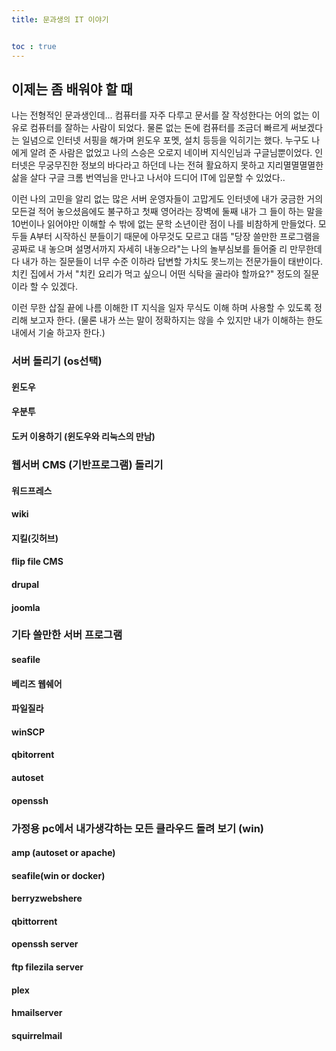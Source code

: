 ```yaml
---
title: 문과생의 IT 이야기


toc : true
---
```


## 이제는 좀 배워야 할 때

  나는 전형적인 문과생인데... 컴퓨터를 자주 다루고 문서를 잘 작성한다는 어의 없는 이유로 컴퓨터를 잘하는 사람이 되었다. 물론 없는 돈에 컴퓨터를 조금더 빠르게 써보겠다는 일념으로 인터넷 서핑을 해가며 윈도우 포멧, 설치 등등을 익히기는 했다. 누구도 나에게 알려 준 사람은 없었고 나의 스승은 오로지 네이버 지식인님과 구글님뿐이었다. 인터넷은 무궁무진한 정보의 바다라고 하던데 나는 전혀 활요하지 못하고 지리멸멸멸멸한 삶을 살다 구글 크롬 번역님을 만나고 나서야 드디어 IT에 입문할 수 있었다..

  이런 나의 고민을 알리 없는 많은 서버 운영자들이 고맙게도 인터넷에 내가 궁금한 거의 모든걸 적어 놓으셨음에도 불구하고 첫째 영어라는 장벽에 둘째 내가 그 들이 하는 말을 10번이나 읽어야만 이해할 수 밖에 없는 문학 소년이란 점이 나를 비참하게 만들었다. 모두들 A부터 시작하신 분들이기 때문에 아무것도 모르고 대뜸 "당장 쓸만한 프로그램을 공짜로 내 놓으며 설명서까지 자세히 내놓으라"는 나의 놀부심보를 들어줄 리 만무한데다 내가 하는 질문들이 너무 수준 이하라 답변할 가치도 못느끼는 전문가들이 태반이다. 치킨 집에서 가서 "치킨 요리가 먹고 싶으니 어떤 식탁을 골라야 할까요?" 정도의 질문이라 할 수 있겠다.

  이런 무한 삽질 끝에 나름 이해한 IT 지식을 일자 무식도 이해 하며 사용할 수 있도록 정리해 보고자 한다. (물론 내가 쓰는 말이 정확하지는 않을 수 있지만 내가 이해하는 한도내에서 기술 하고자 한다.) 

### 서버 돌리기 (os선택)
#### 윈도우
#### 우분투
#### 도커 이용하기 (윈도우와 리눅스의 만남)

###  웹서버 CMS (기반프로그램) 돌리기
#### 워드프레스
#### wiki
#### 지킬(깃허브) 
#### flip file CMS
#### drupal
#### joomla

### 기타 쓸만한 서버 프로그램
#### seafile
#### 베리즈 웹쉐어
#### 파일질라
#### winSCP
#### qbitorrent
#### autoset
#### openssh



### 가정용 pc에서 내가생각하는 모든 클라우드 돌려 보기 (win)
#### amp (autoset or apache)
#### seafile(win or docker)
#### berryzwebshere
#### qbittorrent
#### openssh server
#### ftp filezila server
#### plex
#### hmailserver
#### squirrelmail
